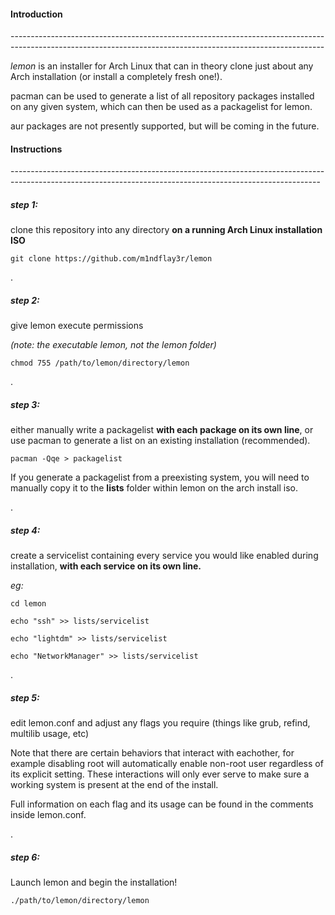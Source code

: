 <h4>Introduction</h4>
------------------------------------------------------------------------------------------------------------------------------------------------------------

*lemon* is an installer for Arch Linux that can in theory clone just about any Arch installation (or install a completely fresh one!).

pacman can be used to generate a list of all repository packages installed on any given system, which can then be used as a packagelist for lemon.

aur packages are not presently supported, but will be coming in the future.

<h4>Instructions</h4>
-----------------------------------------------------------------------------------------------------------------------------------------------------------

<h5>step 1:</h5>

clone this repository into any directory **on a running Arch Linux installation ISO**

   ``` git clone https://github.com/m1ndflay3r/lemon ```


.
<h5>step 2:</h5>

give lemon execute permissions

*(note: the executable lemon, not the lemon folder)*

   ``` chmod 755 /path/to/lemon/directory/lemon ```


.
<h5>step 3:</h5> 

either manually write a packagelist **with each package on its own line**, or use pacman to generate a list on an existing installation (recommended).

   ``` pacman -Qqe > packagelist ```

If you generate a packagelist from a preexisting system, you will need to manually copy it to the **lists** folder within lemon on the arch install iso.


.
<h5>step 4:</h5> 

create a servicelist containing every service you would like enabled during installation, **with each service on its own line.**


*eg:*

   ``` cd lemon ```
   
   ``` echo "ssh" >> lists/servicelist ```
   
   ``` echo "lightdm" >> lists/servicelist ```
   
   ``` echo "NetworkManager" >> lists/servicelist ```


.
<h5>step 5:</h5> 

edit lemon.conf and adjust any flags you require (things like grub, refind, multilib usage, etc)

Note that there are certain behaviors that interact with eachother, for example disabling root will automatically enable non-root user regardless of its explicit setting. These interactions will only ever serve to make sure a working system is present at the end of the install.


Full information on each flag and its usage can be found in the comments inside lemon.conf.


.
<h5>step 6:</h5>

Launch lemon and begin the installation!

   ``` ./path/to/lemon/directory/lemon ```

